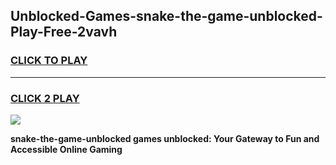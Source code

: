 
## Unblocked-Games-snake-the-game-unblocked-Play-Free-2vavh
<h3>
<a href="https://premium76.site?title=snake-the-game-unblocked&ref=15A">CLICK TO PLAY</a></h3>
<hr>

<h3>
<a href="https://premium76.site?title=snake-the-game-unblocked&ref=15A">CLICK 2 PLAY</a>
  
</h3>

<a href="https://premium76.site?title=snake-the-game-unblocked&ref=15A"><img src="https://clearcache.store/games.png"></a>


**snake-the-game-unblocked games unblocked: Your Gateway to Fun and Accessible Online Gaming**
